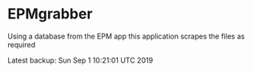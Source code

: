 # EPMgrabber
Using a database from the EPM app this application scrapes the files as required


Latest backup: Sun Sep 1 10:21:01 UTC 2019
